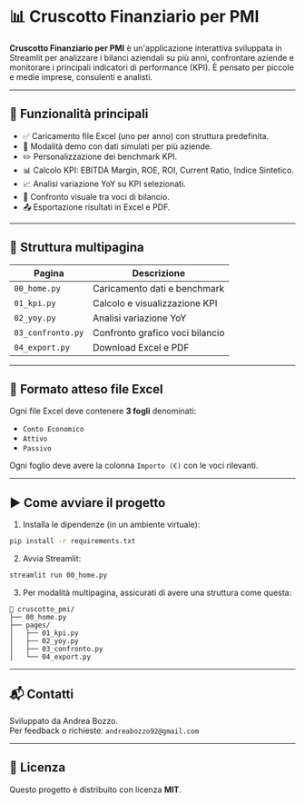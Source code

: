 # 📊 Cruscotto Finanziario per PMI

**Cruscotto Finanziario per PMI** è un'applicazione interattiva sviluppata in Streamlit per analizzare i bilanci aziendali su più anni, confrontare aziende e monitorare i principali indicatori di performance (KPI). È pensato per piccole e medie imprese, consulenti e analisti.

---

## 🚀 Funzionalità principali

- ✅ Caricamento file Excel (uno per anno) con struttura predefinita.
- 🧪 Modalità demo con dati simulati per più aziende.
- ✏️ Personalizzazione dei benchmark KPI.
- 📊 Calcolo KPI: EBITDA Margin, ROE, ROI, Current Ratio, Indice Sintetico.
- 📈 Analisi variazione YoY su KPI selezionati.
- 📘 Confronto visuale tra voci di bilancio.
- 📤 Esportazione risultati in Excel e PDF.

---

## 📁 Struttura multipagina

| Pagina        | Descrizione                                   |
|---------------|-----------------------------------------------|
| `00_home.py`        | Caricamento dati e benchmark              |
| `01_kpi.py`         | Calcolo e visualizzazione KPI             |
| `02_yoy.py`         | Analisi variazione YoY                    |
| `03_confronto.py`   | Confronto grafico voci bilancio           |
| `04_export.py`      | Download Excel e PDF                      |

---

## 📂 Formato atteso file Excel

Ogni file Excel deve contenere **3 fogli** denominati:

- `Conto Economico`
- `Attivo`
- `Passivo`

Ogni foglio deve avere la colonna `Importo (€)` con le voci rilevanti.

---

## ▶️ Come avviare il progetto

1. Installa le dipendenze (in un ambiente virtuale):

```bash
pip install -r requirements.txt
```

2. Avvia Streamlit:

```bash
streamlit run 00_home.py
```

3. Per modalità multipagina, assicurati di avere una struttura come questa:

```
📁 cruscotto_pmi/
├── 00_home.py
├── pages/
│   ├── 01_kpi.py
│   ├── 02_yoy.py
│   ├── 03_confronto.py
│   └── 04_export.py
```

---

## 📬 Contatti

Sviluppato da Andrea Bozzo.  
Per feedback o richieste: `andreabozzo92@gmail.com`

---

## 📜 Licenza

Questo progetto è distribuito con licenza **MIT**.